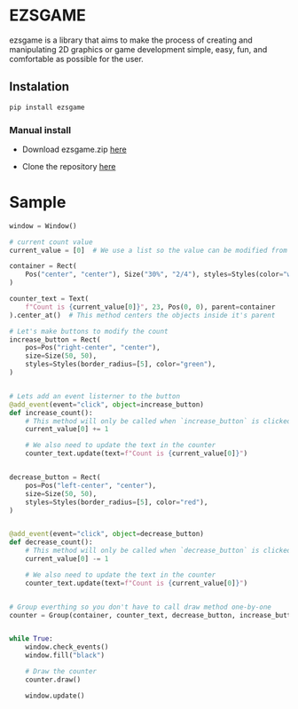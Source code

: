# EZSGAME
ezsgame is a library that aims to make the process of creating and manipulating 2D graphics or game development simple, easy, fun, and comfortable as possible for the user.

## Instalation 
```bash
pip install ezsgame
```
### Manual install
- Download ezsgame.zip [here](https://github.com/NoxxDev/ezsgame)

- Clone the repository [here](https://github.com/NoxxDev/ezsgame.git)

# Sample 
```python
window = Window()

# current count value
current_value = [0]  # We use a list so the value can be modified from other scopes

container = Rect(
    Pos("center", "center"), Size("30%", "2/4"), styles=Styles(color="white", stroke=1)
)

counter_text = Text(
    f"Count is {current_value[0]}", 23, Pos(0, 0), parent=container
).center_at()  # This method centers the objects inside it's parent

# Let's make buttons to modify the count
increase_button = Rect(
    pos=Pos("right-center", "center"),
    size=Size(50, 50),
    styles=Styles(border_radius=[5], color="green"),
)


# Lets add an event listerner to the button
@add_event(event="click", object=increase_button)
def increase_count():
    # This method will only be called when `increase_button` is clicked
    current_value[0] += 1

    # We also need to update the text in the counter
    counter_text.update(text=f"Count is {current_value[0]}")


decrease_button = Rect(
    pos=Pos("left-center", "center"),
    size=Size(50, 50),
    styles=Styles(border_radius=[5], color="red"),
)


@add_event(event="click", object=decrease_button)
def decrease_count():
    # This method will only be called when `decrease_button` is clicked
    current_value[0] -= 1

    # We also need to update the text in the counter
    counter_text.update(text=f"Count is {current_value[0]}")


# Group everthing so you don't have to call draw method one-by-one
counter = Group(container, counter_text, decrease_button, increase_button)


while True:
    window.check_events()
    window.fill("black")

    # Draw the counter
    counter.draw()

    window.update()
```